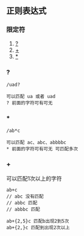 ## 正则表达式

### 限定符

1. <a href="#question">?</a>
2. <a href="#+">\+</a>
3. <a href="#*">\*</a>

### <div id="question">?</div>

```
/uad?

可以匹配 ua 或者 uad
? 前面的字符可有可无
```

### <div id="*">*</div>

```
/ab*c

可以匹配 ac、abc、abbbbc
* 前面的字符可有可无 可匹配多次 
```

### +

可以匹配1次以上的字符

```
ab+c
// abc 没有匹配
// abbc 匹配
// abbbc 匹配

ab+{2,5}c 匹配b出现2到5次
ab+{2,}c 匹配到出现2次以上
```